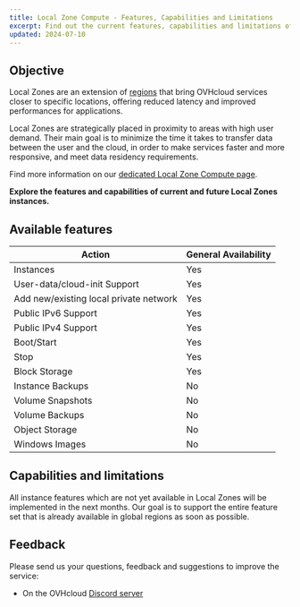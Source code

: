 ```yaml
---
title: Local Zone Compute - Features, Capabilities and Limitations
excerpt: Find out the current features, capabilities and limitations of Local Zones for Public Cloud
updated: 2024-07-10
---
```


## Objective

Local Zones are an extension of [regions](/links/public-cloud/regions-pci) that bring OVHcloud services closer to specific locations, offering reduced latency and improved performances for applications.

Local Zones are strategically placed in proximity to areas with high user demand. Their main goal is to minimize the time it takes to transfer data between the user and the cloud, in order to make services faster and more responsive, and meet data residency requirements.

Find more information on our [dedicated Local Zone Compute page](/links/public-cloud/local-zones).

**Explore the features and capabilities of current and future Local Zones instances.**

## Available features

| Action | General Availability |
| --- | --- |
| Instances | Yes |
| User-data/cloud-init Support | Yes|
| Add new/existing local private network | Yes |
| Public IPv6 Support | Yes |
| Public IPv4 Support | Yes |
| Boot/Start | Yes |
| Stop | Yes |
| Block Storage | Yes |
| Instance Backups | No |
| Volume Snapshots | No |
| Volume Backups | No |
| Object Storage | No |
| Windows Images | No |

## Capabilities and limitations

All instance features which are not yet available in Local Zones will be implemented in the next months. Our goal is to support the entire feature set that is already available in global regions as soon as possible.

## Feedback

Please send us your questions, feedback and suggestions to improve the service:

- On the OVHcloud [Discord server](https://discord.gg/ovhcloud)